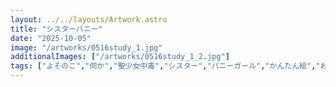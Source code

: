 ```yaml
---
layout: ../../layouts/Artwork.astro
title: "シスターバニー"
date: "2025-10-05"
image: "/artworks/0516study_1.jpg"
additionalImages: ["/artworks/0516study_1_2.jpg"]
tags: ["よそのこ","伺か","聖少女中毒","シスター","バニーガール","かんたん絵","お気に入り"]
---
```


